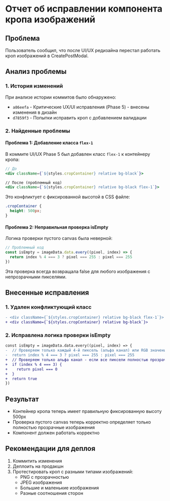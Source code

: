 # Отчет об исправлении компонента кропа изображений

## Проблема
Пользователь сообщил, что после UI/UX редизайна перестал работать кроп изображений в CreatePostModal.

## Анализ проблемы

### 1. История изменений
При анализе истории коммитов было обнаружено:
- `a86eefa` - Критические UX/UI исправления (Phase 5) - внесены изменения в дизайн
- `d7859f3` - Попытки исправить кроп с добавлением валидации

### 2. Найденные проблемы

#### Проблема 1: Добавление класса `flex-1`
В коммите UI/UX Phase 5 был добавлен класс `flex-1` к контейнеру кропа:
```jsx
// До
<div className={`${styles.cropContainer} relative bg-black`}>

// После (проблемный код)
<div className={`${styles.cropContainer} relative bg-black flex-1`}>
```

Это конфликтует с фиксированной высотой в CSS файле:
```css
.cropContainer {
  height: 500px;
}
```

#### Проблема 2: Неправильная проверка isEmpty
Логика проверки пустого canvas была неверной:
```javascript
// Проблемный код
const isEmpty = imageData.data.every((pixel, index) => {
  return index % 4 === 3 ? pixel === 255 : pixel === 255
})
```

Эта проверка всегда возвращала false для любого изображения с непрозрачными пикселями.

## Внесенные исправления

### 1. Удален конфликтующий класс
```diff
- <div className={`${styles.cropContainer} relative bg-black flex-1`}>
+ <div className={`${styles.cropContainer} relative bg-black`}>
```

### 2. Исправлена логика проверки isEmpty
```diff
const isEmpty = imageData.data.every((pixel, index) => {
-  // Проверяем только каждый 4-й пиксель (альфа канал) или RGB значения
-  return index % 4 === 3 ? pixel === 255 : pixel === 255
+  // Проверяем только альфа канал - если все пиксели полностью прозрачны
+  if (index % 4 === 3) {
+    return pixel === 0
+  }
+  return true
})
```

## Результат
- Контейнер кропа теперь имеет правильную фиксированную высоту 500px
- Проверка пустого canvas теперь корректно определяет только полностью прозрачные изображения
- Компонент должен работать корректно

## Рекомендации для деплоя
1. Коммитить изменения
2. Деплоить на продакшн
3. Протестировать кроп с разными типами изображений:
   - PNG с прозрачностью
   - JPEG изображения
   - Большие и маленькие изображения
   - Разные соотношения сторон 